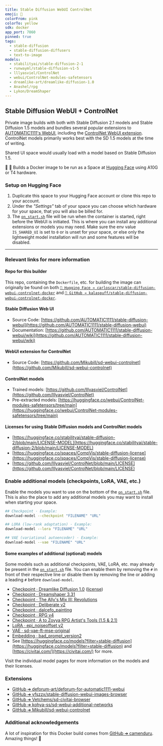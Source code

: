 ```yaml
---
title: Stable Diffusion WebUI ControlNet
emoji: 🦄
colorFrom: pink
colorTo: yellow
sdk: docker
app_port: 7860
pinned: true
tags:
  - stable-diffusion
  - stable-diffusion-diffusers
  - text-to-image
models:
  - stabilityai/stable-diffusion-2-1
  - runwayml/stable-diffusion-v1-5
  - lllyasviel/ControlNet
  - webui/ControlNet-modules-safetensors
  - dreamlike-art/dreamlike-diffusion-1.0
  - Anashel/rpg
  - Lykon/DreamShaper
---
```


## Stable Diffusion WebUI + ControlNet

Private image builds with both with Stable Diffusion 2.1 models and Stable Diffusion 1.5 models and bundles several popular extensions to [AUTOMATIC1111's WebUI]([https://github.com/AUTOMATIC1111/stable-diffusion-webui]), including the [ControlNet WebUI extension](https://github.com/Mikubill/sd-webui-controlnet). ControlNet models primarily works best with the SD 1.5 models at the time of writing.

Shared UI space would usually load with a model based on Stable Diffusion 1.5.

🐳 🦄 Builds a Docker image to be run as a Space at [Hugging Face](https://huggingface.co/) using A10G or T4 hardware.

### Setup on Hugging Face

1. Duplicate this space to your Hugging Face account or clone this repo to your account.
2. Under the *"Settings"* tab of your space you can choose which hardware for your space, that you will also be billed for.
3. The [`on_start.sh`](./on_start.sh) file will be run when the container is started, right before the WebUI is initiated. This is where you can install any additional extensions or models you may need. Make sure the env value `IS_SHARED_UI` is set to `0` or is unset for your space, or else only the lightweight model installation will run and some features will be disabled.

---

### Relevant links for more information

#### Repo for this builder

This repo, containing the `Dockerfile`, etc. for building the image can originally be found on both [`🤗 Hugging Face ➔ carloscar/stable-diffusion-webui-controlnet-docker`](https://huggingface.co/spaces/carloscar/stable-diffusion-webui-controlnet-docker) and [`🐙 GitHub ➔ kalaspuff/stable-diffusion-webui-controlnet-docker`](https://github.com/kalaspuff/stable-diffusion-webui-controlnet-docker).

#### Stable Diffusion Web UI

* Source Code: [https://github.com/AUTOMATIC1111/stable-diffusion-webui](https://github.com/AUTOMATIC1111/stable-diffusion-webui)
* Documentation: [https://github.com/AUTOMATIC1111/stable-diffusion-webui/wiki](https://github.com/AUTOMATIC1111/stable-diffusion-webui/wiki)

#### WebUI extension for ControlNet

* Source Code: [https://github.com/Mikubill/sd-webui-controlnet](https://github.com/Mikubill/sd-webui-controlnet)

#### ControlNet models

* Trained models: [https://github.com/lllyasviel/ControlNet](https://github.com/lllyasviel/ControlNet)
* Pre-extracted models: [https://huggingface.co/webui/ControlNet-modules-safetensors/tree/main](https://huggingface.co/webui/ControlNet-modules-safetensors/tree/main)

#### Licenses for using Stable Diffusion models and ControlNet models

* [https://huggingface.co/stabilityai/stable-diffusion-2/blob/main/LICENSE-MODEL](https://huggingface.co/stabilityai/stable-diffusion-2/blob/main/LICENSE-MODEL)
* [https://huggingface.co/spaces/CompVis/stable-diffusion-license](https://huggingface.co/spaces/CompVis/stable-diffusion-license)
* [https://github.com/lllyasviel/ControlNet/blob/main/LICENSE](https://github.com/lllyasviel/ControlNet/blob/main/LICENSE)

### Enable additional models (checkpoints, LoRA, VAE, etc.)

Enable the models you want to use on the bottom of the [`on_start.sh`](./on_start.sh) file. This is also the place to add any additional models you may want to install when starting your space.

```bash
## Checkpoint · Example:
download-model --checkpoint "FILENAME" "URL"

## LORA (low-rank adaptation) · Example:
download-model --lora "FILENAME" "URL"

## VAE (variational autoencoder) · Example:
download-model --vae "FILENAME" "URL"
```

#### Some examples of additional (optional) models

Some models such as additional checkpoints, VAE, LoRA, etc. may already be present in the [`on_start.sh`](./on_start.sh) file. You can enable them by removing the `#` in front of their respective line or disable them by removing the line or adding a leading `#` before `download-model`.

* [Checkpoint · Dreamlike Diffusion 1.0](https://huggingface.co/dreamlike-art/dreamlike-diffusion-1.0) ([license](https://huggingface.co/dreamlike-art/dreamlike-diffusion-1.0/blob/main/LICENSE.md))
* [Checkpoint · Dreamshaper 3.31](https://huggingface.co/Lykon/DreamShaper)
* [Checkpoint · The Ally's Mix III: Revolutions](https://civitai.com/models/10752/the-allys-mix-iii-revolutions)
* [Checkpoint · Deliberate v2](https://civitai.com/models/4823/deliberate)
* [Checkpoint · dalcefo_painting](https://civitai.com/models/5396/dalcefopainting)
* [Checkpoint · RPG v4](https://huggingface.co/Anashel/rpg)
* [Checkpoint · A to Zovya RPG Artist's Tools (1.5 & 2.1)](https://civitai.com/models/8124/a-to-zovya-rpg-artists-tools-15-and-21)
* [LoRA · epi_noiseoffset v2](https://civitai.com/models/13941/epinoiseoffset)
* [VAE · sd-vae-ft-mse-original](https://huggingface.co/stabilityai/sd-vae-ft-mse-original)
* [Embedding · bad_prompt_version2](https://huggingface.co/datasets/Nerfgun3/bad_prompt)
* See [https://huggingface.co/models?filter=stable-diffusion](https://huggingface.co/models?filter=stable-diffusion) and [https://civitai.com/](https://civitai.com/) for more.

Visit the individual model pages for more information on the models and their licenses.

### Extensions

* [GitHub ➔ deforum-art/deforum-for-automatic1111-webui](https://github.com/deforum-art/deforum-for-automatic1111-webui)
* [GitHub ➔ yfszzx/stable-diffusion-webui-images-browser](https://github.com/yfszzx/stable-diffusion-webui-images-browser)
* [GitHub ➔ Vetchems/sd-civitai-browser](https://github.com/Vetchems/sd-civitai-browser)
* [GitHub ➔ kohya-ss/sd-webui-additional-networks](https://github.com/kohya-ss/sd-webui-additional-networks)
* [GitHub ➔ Mikubill/sd-webui-controlnet](https://github.com/Mikubill/sd-webui-controlnet)

### Additional acknowledgements

A lot of inspiration for this Docker build comes from [GitHub ➔ camenduru](https://github.com/camenduru). Amazing things! 🙏

